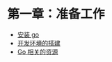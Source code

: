 第一章：准备工作
================

* [安装 go](./ch01-01-install-go.md)
* [开发环境的搭建](./ch01-02-development-environment.md)
* [Go 相关的资源](./ch01-03-resources.md)
